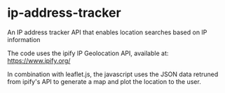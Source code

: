 # ip-address-tracker
An IP address tracker API that enables location searches based on IP information

The code uses the ipify IP Geolocation API, available at: https://www.ipify.org/

In combination with leaflet.js, the javascript uses the JSON data retruned from ipify's API to generate a map and plot the location to the user.
